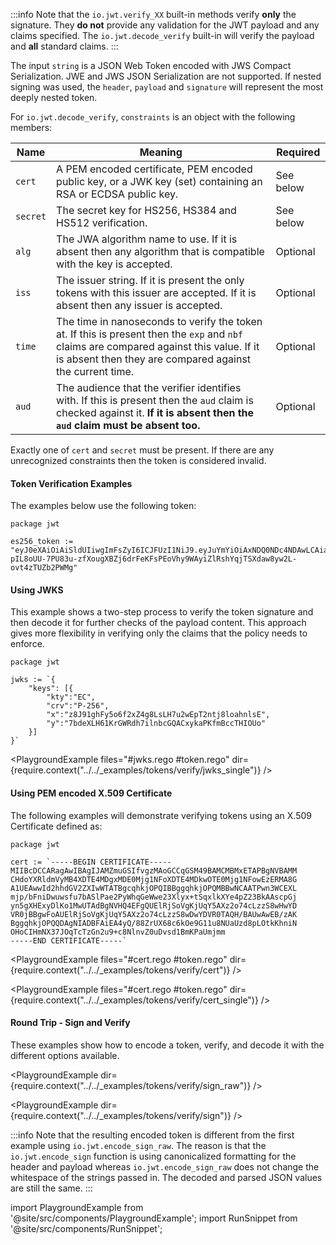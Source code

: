 :::info
Note that the `io.jwt.verify_XX` built-in methods verify **only** the signature. They **do not** provide any validation for the JWT
payload and any claims specified. The `io.jwt.decode_verify` built-in will verify the payload and **all** standard claims.
:::

The input `string` is a JSON Web Token encoded with JWS Compact Serialization. JWE and JWS JSON Serialization are not supported. If nested signing was used, the `header`, `payload` and `signature` will represent the most deeply nested token.

For `io.jwt.decode_verify`, `constraints` is an object with the following members:

| Name     | Meaning                                                                                                                                                                                              | Required  |
| -------- | ---------------------------------------------------------------------------------------------------------------------------------------------------------------------------------------------------- | --------- |
| `cert`   | A PEM encoded certificate, PEM encoded public key, or a JWK key (set) containing an RSA or ECDSA public key.                                                                                         | See below |
| `secret` | The secret key for HS256, HS384 and HS512 verification.                                                                                                                                              | See below |
| `alg`    | The JWA algorithm name to use. If it is absent then any algorithm that is compatible with the key is accepted.                                                                                       | Optional  |
| `iss`    | The issuer string. If it is present the only tokens with this issuer are accepted. If it is absent then any issuer is accepted.                                                                      | Optional  |
| `time`   | The time in nanoseconds to verify the token at. If this is present then the `exp` and `nbf` claims are compared against this value. If it is absent then they are compared against the current time. | Optional  |
| `aud`    | The audience that the verifier identifies with. If this is present then the `aud` claim is checked against it. **If it is absent then the `aud` claim must be absent too.**                          | Optional  |

Exactly one of `cert` and `secret` must be present. If there are any
unrecognized constraints then the token is considered invalid.

#### Token Verification Examples

The examples below use the following token:

```rego
package jwt

es256_token := "eyJ0eXAiOiAiSldUIiwgImFsZyI6ICJFUzI1NiJ9.eyJuYmYiOiAxNDQ0NDc4NDAwLCAiaXNzIjogInh4eCJ9.lArczfN-pIL8oUU-7PU83u-zfXougXBZj6drFeKFsPEoVhy9WAyiZlRshYqjTSXdaw8yw2L-ovt4zTUZb2PWMg"
```

<RunSnippet id="token.rego"/>

#### Using JWKS

This example shows a two-step process to verify the token signature and then decode it for
further checks of the payload content. This approach gives more flexibility in verifying only
the claims that the policy needs to enforce.

```rego
package jwt

jwks := `{
    "keys": [{
        "kty":"EC",
        "crv":"P-256",
        "x":"z8J91ghFy5o6f2xZ4g8LsLH7u2wEpT2ntj8loahnlsE",
        "y":"7bdeXLH61KrGWRdh7ilnbcGQACxykaPKfmBccTHIOUo"
    }]
}`
```

<RunSnippet id="jwks.rego"/>
<PlaygroundExample files="#jwks.rego #token.rego" dir={require.context("../../_examples/tokens/verify/jwks")} />

<PlaygroundExample files="#jwks.rego #token.rego" dir={require.context("../../_examples/tokens/verify/jwks_single")} />

#### Using PEM encoded X.509 Certificate

The following examples will demonstrate verifying tokens using an X.509 Certificate
defined as:

```rego
package jwt

cert := `-----BEGIN CERTIFICATE-----
MIIBcDCCARagAwIBAgIJAMZmuGSIfvgzMAoGCCqGSM49BAMCMBMxETAPBgNVBAMM
CHdoYXRldmVyMB4XDTE4MDgxMDE0Mjg1NFoXDTE4MDkwOTE0Mjg1NFowEzERMA8G
A1UEAwwId2hhdGV2ZXIwWTATBgcqhkjOPQIBBggqhkjOPQMBBwNCAATPwn3WCEXL
mjp/bFniDwuwsfu7bASlPae2PyWhqGeWwe23Xlyx+tSqxlkXYe4pZ23BkAAscpGj
yn5gXHExyDlKo1MwUTAdBgNVHQ4EFgQUElRjSoVgKjUqY5AXz2o74cLzzS8wHwYD
VR0jBBgwFoAUElRjSoVgKjUqY5AXz2o74cLzzS8wDwYDVR0TAQH/BAUwAwEB/zAK
BggqhkjOPQQDAgNIADBFAiEA4yQ/88ZrUX68c6kOe9G11u8NUaUzd8pLOtkKhniN
OHoCIHmNX37JOqTcTzGn2u9+c8NlnvZ0uDvsd1BmKPaUmjmm
-----END CERTIFICATE-----`
```

<RunSnippet id="cert.rego"/>

<PlaygroundExample files="#cert.rego #token.rego" dir={require.context("../../_examples/tokens/verify/cert")} />

<PlaygroundExample files="#cert.rego #token.rego" dir={require.context("../../_examples/tokens/verify/cert_single")} />

#### Round Trip - Sign and Verify

These examples show how to encode a token, verify, and decode it with the different options available.

<PlaygroundExample dir={require.context("../../_examples/tokens/verify/sign_raw")} />

<PlaygroundExample dir={require.context("../../_examples/tokens/verify/sign")} />

:::info
Note that the resulting encoded token is different from the first example using
`io.jwt.encode_sign_raw`. The reason is that the `io.jwt.encode_sign` function
is using canonicalized formatting for the header and payload whereas
`io.jwt.encode_sign_raw` does not change the whitespace of the strings passed
in. The decoded and parsed JSON values are still the same.
:::

<!--
    DO NOT MOVE THESE!
    Would like them at the top but MDX parsing be weird and doing that breaks everything
-->

import PlaygroundExample from '@site/src/components/PlaygroundExample';
import RunSnippet from '@site/src/components/RunSnippet';
